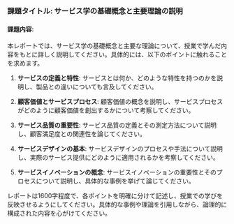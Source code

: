 ### 課題タイトル: サービス学の基礎概念と主要理論の説明

#### 課題内容:
本レポートでは、サービス学の基礎概念と主要な理論について、授業で学んだ内容をもとに詳しく説明してください。具体的には、以下のポイントに触れることを求めます。

1. **サービスの定義と特性**: サービスとは何か、どのような特性を持つのかを説明し、製品との違いについても言及してください。

2. **顧客価値とサービスプロセス**: 顧客価値の概念を説明し、サービスプロセスがどのように顧客価値を創出するかについて考察してください。

3. **サービス品質の重要性**: サービス品質の定義とその測定方法について説明し、顧客満足度との関連性を論じてください。

4. **サービスデザインの基本**: サービスデザインのプロセスや手法について説明し、実際のサービス提供にどのように適用されるかを考察してください。

5. **サービスイノベーションの概念**: サービスイノベーションの重要性とそのプロセスについて説明し、具体的な事例を挙げて論じてください。

レポートは1600字程度で、各ポイントを明確に分けて記述し、授業での学びを反映させるようにしてください。具体的な事例や理論を引用しながら、論理的に構成された内容を心がけてください。